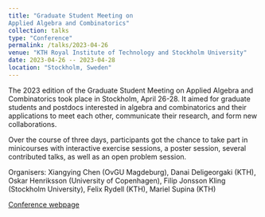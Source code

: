 ```yaml
---
title: "Graduate Student Meeting on
Applied Algebra and Combinatorics"
collection: talks
type: "Conference"
permalink: /talks/2023-04-26
venue: "KTH Royal Institute of Technology and Stockholm University"
date: 2023-04-26 -- 2023-04-28
location: "Stockholm, Sweden"
---
```


The 2023 edition of the Graduate Student Meeting on Applied Algebra and Combinatorics took place in Stockholm, April 26-28. It aimed for graduate students and postdocs interested in algebra and combinatorics and their applications to meet each other, communicate their research, and form new collaborations.

Over the course of three days, participants got the chance to take part in minicourses with interactive exercise sessions, a poster session, several contributed talks, as well as an open problem session.

Organisers: Xiangying Chen (OvGU Magdeburg), Danai Deligeorgaki (KTH), Oskar Henriksson (University of Copenhagen), Filip Jonsson Kling (Stockholm University), Felix Rydell (KTH), Mariel Supina (KTH)

[Conference webpage](https://sites.google.com/view/applied-alg-comb-2023/graduate-student-meeting-on-applied-algebra-and-combinatorics)
